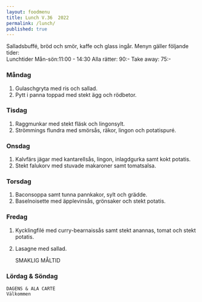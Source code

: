 ```yaml
---
layout: foodmenu
title: Lunch V.36  2022
permalink: /lunch/
published: true
---
```

Salladsbuffé, bröd och smör, kaffe och glass ingår.
Menyn gäller följande tider:  
Lunchtider  Mån-sön:11:00 - 14:30
Alla rätter: 90:- Take away: 75:-
                                
### Måndag
1. Gulaschgryta med ris och sallad.
2. Pytt i panna toppad med stekt ägg och rödbetor.

### Tisdag
1. Raggmunkar med stekt fläsk och lingonsylt.
2. Strömmings flundra med smörsås, räkor, lingon och potatispuré.

### Onsdag
1. Kalvfärs jägar med kantarellsås, lingon, inlagdgurka samt kokt potatis.
2. Stekt falukorv med stuvade makaroner samt tomatsalsa.

### Torsdag
1. Baconsoppa samt tunna pannkakor, sylt och grädde. 
2. Baselnoisette med äpplevinsås, grönsaker och stekt potatis.

### Fredag  
1. Kycklingfilé med curry-bearnaissås samt stekt anannas, tomat och stekt potatis.
2. Lasagne med sallad.

   SMAKLIG MÅLTID
  
  ### Lördag & Söndag 
    DAGENS & ALA CARTÈ
    Välkommen
    
       
    

   
    
   
     

